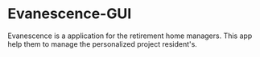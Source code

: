 # Evanescence-GUI
Evanescence is a application for the retirement home managers. This app help them to manage the personalized project resident's.
